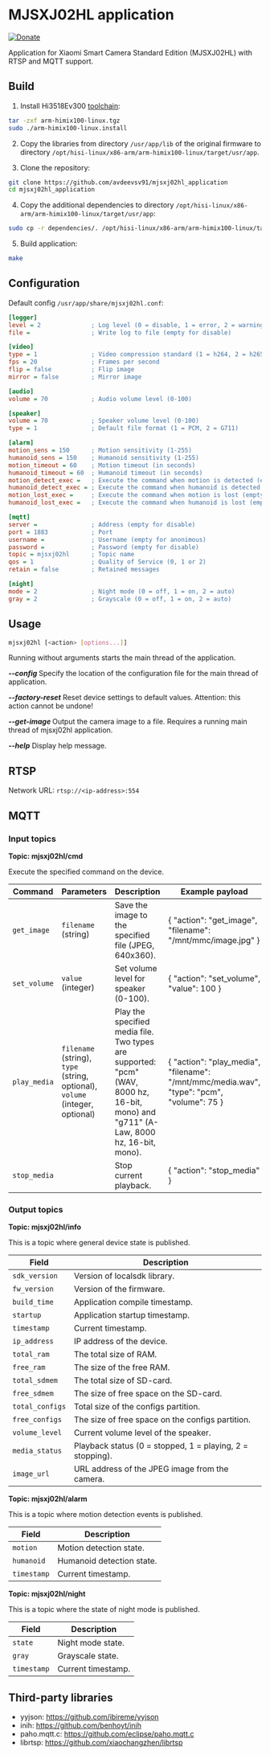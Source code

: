 # MJSXJ02HL application

[![Donate](https://img.shields.io/badge/donate-Yandex-red.svg)](https://money.yandex.ru/to/4100110221014297)

Application for Xiaomi Smart Camera Standard Edition (MJSXJ02HL) with RTSP and MQTT support.

## Build

1. Install Hi3518Ev300 [toolchain](https://dl.openipc.org/SDK/HiSilicon/Hi3516Ev200_16Ev300_18Ev300/Hi3516EV200R001C01SPC011/arm-himix100-linux.tgz):

```bash
tar -zxf arm-himix100-linux.tgz
sudo ./arm-himix100-linux.install
```

2. Copy the libraries from directory `/usr/app/lib` of the original firmware to directory `/opt/hisi-linux/x86-arm/arm-himix100-linux/target/usr/app`.

3. Clone the repository:

```bash
git clone https://github.com/avdeevsv91/mjsxj02hl_application
cd mjsxj02hl_application
```

4. Copy the additional dependencies to directory `/opt/hisi-linux/x86-arm/arm-himix100-linux/target/usr/app`:

```bash
sudo cp -r dependencies/. /opt/hisi-linux/x86-arm/arm-himix100-linux/target/usr/app
```

5. Build application:
```bash
make
```

## Configuration

Default config `/usr/app/share/mjsxj02hl.conf`:

```ini
[logger]
level = 2              ; Log level (0 = disable, 1 = error, 2 = warning, 3 = info, 4 = debug)
file =                 ; Write log to file (empty for disable)

[video]
type = 1               ; Video compression standard (1 = h264, 2 = h265)
fps = 20               ; Frames per second
flip = false           ; Flip image
mirror = false         ; Mirror image

[audio]
volume = 70            ; Audio volume level (0-100)

[speaker]
volume = 70            ; Speaker volume level (0-100)
type = 1               ; Default file format (1 = PCM, 2 = G711)

[alarm]
motion_sens = 150      ; Motion sensitivity (1-255)
humanoid_sens = 150    ; Humanoid sensitivity (1-255)
motion_timeout = 60    ; Motion timeout (in seconds)
humanoid_timeout = 60  ; Humanoid timeout (in seconds)
motion_detect_exec =   ; Execute the command when motion is detected (empty for disable)
humanoid_detect_exec = ; Execute the command when humanoid is detected (empty for disable)
motion_lost_exec =     ; Execute the command when motion is lost (empty for disable)
humanoid_lost_exec =   ; Execute the command when humanoid is lost (empty for disable)

[mqtt]
server =               ; Address (empty for disable)
port = 1883            ; Port
username =             ; Username (empty for anonimous)
password =             ; Password (empty for disable)
topic = mjsxj02hl      ; Topic name
qos = 1                ; Quality of Service (0, 1 or 2)
retain = false         ; Retained messages

[night]
mode = 2               ; Night mode (0 = off, 1 = on, 2 = auto)
gray = 2               ; Grayscale (0 = off, 1 = on, 2 = auto)
```

## Usage

```bash
mjsxj02hl [<action> [options...]]
```

Running without arguments starts the main thread of the application.

***--config <filename>*** Specify the location of the configuration file for the main thread of application.

***--factory-reset*** Reset device settings to default values. Attention: this action cannot be undone!

***--get-image <filename>*** Output the camera image to a file. Requires a running main thread of mjsxj02hl application.

***--help*** Display help message.

## RTSP

Network URL: `rtsp://<ip-address>:554`

## MQTT

### Input topics

**Topic: mjsxj02hl/cmd**

Execute the specified command on the device.

Command | Parameters | Description | Example payload
------- | ---------- | ----------- | ---------------
`get_image` | `filename` (string) | Save the image to the specified file (JPEG, 640x360). | { "action": "get_image", "filename": "/mnt/mmc/image.jpg" }
`set_volume` | `value` (integer) | Set volume level for speaker (0-100). | { "action": "set_volume", "value": 100 }
`play_media` | `filename` (string), `type` (string, optional), `volume` (integer, optional) | Play the specified media file. Two types are supported: "pcm" (WAV, 8000 hz, 16-bit, mono) and "g711" (A-Law, 8000 hz, 16-bit, mono). | { "action": "play_media", "filename": "/mnt/mmc/media.wav", "type": "pcm", "volume": 75 }
`stop_media` | | Stop current playback. | { "action": "stop_media" }

### Output topics

**Topic: mjsxj02hl/info**

This is a topic where general device state is published.

Field | Description
----- | -----------
`sdk_version` | Version of localsdk library.
`fw_version` | Version of the firmware.
`build_time` | Application compile timestamp.
`startup` | Application startup timestamp.
`timestamp` | Current timestamp.
`ip_address` | IP address of the device.
`total_ram` | The total size of RAM.
`free_ram` | The size of the free RAM.
`total_sdmem` | The total size of SD-card.
`free_sdmem` | The size of free space on the SD-card.
`total_configs` | Total size of the configs partition.
`free_configs` | The size of free space on the configs partition.
`volume_level` | Current volume level of the speaker.
`media_status` | Playback status (0 = stopped, 1 = playing, 2 = stopping).
`image_url` | URL address of the JPEG image from the camera.

**Topic: mjsxj02hl/alarm**

This is a topic where motion detection events is published.

Field | Description
----- | -----------
`motion` | Motion detection state.
`humanoid` | Humanoid detection state.
`timestamp` | Current timestamp.

**Topic: mjsxj02hl/night**

This is a topic where the state of night mode is published.

Field | Description
----- | -----------
`state` | Night mode state.
`gray` | Grayscale state.
`timestamp` | Current timestamp.

## Third-party libraries

* yyjson: https://github.com/ibireme/yyjson
* inih: https://github.com/benhoyt/inih
* paho.mqtt.c: https://github.com/eclipse/paho.mqtt.c
* librtsp: https://github.com/xiaochangzhen/librtsp
